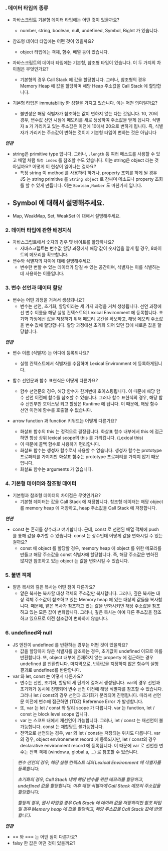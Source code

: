 ### . 데이터 타입의 종류

- 자바스크립트 기본형 데이터 타입에는 어떤 것이 있을까요?
	- number, string, boolean, null, undefined, Symbol, BigInt 가 있습니다.
    
- 참조형 데이터 타입에는 어떤 것이 있을까요?
	- object 타입에는 객체, 함수, 배열 등이 있습니다.
    
- 자바스크립트의 데이터 타입에는 기본형, 참조형 타입이 있습니다. 이 두 가지의 차이점은 무엇인가요?
	- 기본형의 경우 Call Stack 에 값을 할당합니다. 그러나, 참조형의 경우 Memory Heap 에 값을 할당하며 해당 Heap 주소값을 Call Stack 에 할당합니다.
    
- 기본형 타입은 immutability 한 성질을 가지고 있습니다. 이는 어떤 의미일까요?
	- 불변성은 해당 식별자가 참조하는 값이 변하지 않는 다는 것입니다. 10, 20의 경우, 변수값 선언 시점에 메모리를 새로 생성하여 주소값을 받게 됩니다. 식별자 a 가 가리키고 있는 주소값은 이전에 10에서 20으로 변하게 됩니다. 즉, 식별자가 가리키는 주소값이 변하는 것이지 기본형 타입이 변하는 것은 아닙니다


_**연관**_

- string은 primitive type 입니다. 그러나, `.length` 등 여러 메소드를 사용할 수 있고 배열 처럼 `특정 index` 를 참조할 수도 있습니다. 이는 string은 object 라는 것 아닐까요? 어떻게 이 현상이 일어나는 걸까요?
	- 특정 string 이 method 를 사용하려 하거나, property 조회를 하게 될 경우 JS 는 string primitive 를 `String object` 로 감싸며 메소드나 property 조회를 할 수 있게 만듭니다. 이는 `Boolean` ,`Number` 도 마찬가지 입니다.
- Symbol 에 대해서 설명해주세요.
	- 
- Map, WeakMap, Set, WeakSet 에 대해서 설명해주세요.

### 2. 데이터 타입에 관한 배경지식



- 자바스크립트에서 숫자의 경우 몇 바이트를 할당하나요?
	- 자바스크립트는 변수값 할당 과정에서 해당 값이 숫자임을 알게 될 경우, 8바이트의 메모리를 확보합니다.
- 변수와 식별자의 차이에 대해 설명해주세요.
	- 변수란 변할 수 있는 데이터가 담길 수 있는 공간이며, 식별자는 이를 식별하는 데 사용하는 이름입니다.

### 3. 변수 선언과 데이터 할당


- 변수는 어떤 과정을 거쳐서 생성되나요?
	- 변수는 선언, 초기화, 할당이라는 세 가지 과정을 거쳐 생성됩니다. 선언 과정에선 변수 이름을 해당 실행 컨텍스트의 Lexical Environment 에 등록합니다. 초기화 과정에선 값을 저장하기 위해 메모리 공간을 확보하고, 해당 메모리 주소값을 변수 값에 할당합니다. 할당 과정에선 초기화 되어 있던 값에 새로운 값을 할당합니다.

_**연관**_

- 변수 이름 (식별자) 는 어디에 등록되나요?
	- 실행 컨텍스트에서 식별자를 수집하며 Lexical Environment 에 등록하게됩니다.
    
- 함수 선언문과 함수 표현식은 어떻게 다른가요?
	- 함수 선언문의 경우, 해당 함수가 한꺼번에 호이스팅됩니다. 이 때문에 해당 함수 선언 이전에 함수를 참조할 수 있습니다. 그러나 함수 표현식의 경우, 해당 함수 선언부만 호이스팅 되고 할당은 Runtime 에 됩니다. 이 때문에, 해당 함수 선언 이전에 함수를 호출할 수 없습니다.
    
- arrow function 과 function 키워드는 어떻게 다른가요?
	- 화살표 함수의 this 는 정적으로 결정됩니다. 화살표 함수 내부에서 this 에 접근하면 항상 상위 lexical scope의 this 를 가리킵니다. (Lexical this)
	- 이 때문에 콜백 함수로 사용하기 편리합니다.
	- 화살표 함수는 생성자 함수로서 사용할 수 없습니다. 생성자 함수는 prototype 프로퍼티를 가지지만 화살표 함수는 prototype 프로퍼티를 가지지 않기 때문입니다.
	- 화살표 함수는 arguments 가 없습니다.
    

### 4. 기본형 데이터와 참조형 데이터



- 기본형과 참조형 데이터의 차이점은 무엇인가요?
	- 기본형 데이터는 값을 Call Stack 에 저장합니다. 참조형 데이터는 해당 object 를 memory heap 에 저장하고, heap 주소값을 Call Stack 에 저장합니다.

_**연관**_

- const 는 흔히들 상수라고 얘기합니다. 근데, const 로 선언된 배열 객체에 push 를 통해 값을 추가할 수 있습니다. const 는 상수인데 어떻게 값을 변화시킬 수 있는 걸까요?
	- const 에 object 를 할당할 경우, memory heap 에 object 를 위한 메모리를 만들고 해당 주소값을 const 식별자에 할당합니다. 즉, 해당 주소값은 변하진 않지만 참조하고 있는 object 는 값을 변화시킬 수 있습니다.

### 5. 불변 객체


- 얕은 복사와 깊은 복사는 어떤 점이 다른가요?
	- 얕은 복사는 복사할 대상 객체의 주소값만 복사합니다. 그러나, 깊은 복사는 대상 객체 주소값이 참조하고 있는 Memory heap 에 있는 대상의 값들을 복사합니다. 때문에, 얕은 복사가 참조하고 있는 값을 변화시키면 해당 주소값을 참조하고 있는 모든 값이 변화합니다. 그러나, 깊은 복사는 아예 다른 주소값을 참조하고 있으므로 이전 참조값이 변화하지 않습니다.

### 6. undefined와 null



- JS 엔진이 undefined 를 반환하는 경우는 어떤 것이 있을까요?
	- 값을 할당하지 않은 식별자를 참조하는 경우, 초기값이 undefined 이므로 이를 반환합니다. 또, object 내부에 존재하지 않는 property 에 접근하는 경우 undefined 를 반환합니다. 마지막으로, 반환값을 지정하지 않은 함수의 실행 결과로 undefined를 반환합니다.
- var 와 let, const 는 어떻게 다른가요?
	- 변수는 선언, 초기화, 할당의 세 단계에 걸쳐서 생성됩니다. var의 경우 선언과 초기화가 동시에 진행되어 변수 선언 이전에 해당 식별자를 참조할 수 있습니다. 그러나 let / const의 경우 선언과 초기화가 분리되어 진행됩니다. 따라서 선언문 이전에 변수에 접근하면 (TDZ) Reference Error 가 발생합니다.
	- 또, var 는 let / const 와 달리 scope 가 다릅니다. var 는 function, let / const 는 block level scope 입니다.
	- var 는 스코프 내에서 재선언이 가능합니다. 그러나, let / const 는 재선언이 불가능합니다. const 는 재할당도 불가능합니다.
	- 전역으로 선언되는 경우, var 와 let / const는 저장되는 위치도 다릅니다. var 의 경우, object environement record 에 등록되지만, let / const의 경우 declarative environment record 에 등록됩니다. 이 때문에 var 로 선언한 변수는 전역 객체 (window.a, global.a, ...) 로 참조할 수 있습니다.
	
> _**변수 선언의 경우, 해당 실행 컨텍스트 내의 Lexical Environment 에 식별자를 등록합니다.**_
> 
> _**초기화의 경우, Call Stack 내에 해당 변수를 위한 메모리를 할당하고, undefined 값을 할당합니다.**_ _**이후 해당 식별자에 Call Stack 메모리 주소값을 할당합니다.**_
> 
> _**할당의 경우, 원시 타입일 경우 Call Stack 에 데이터 값을 저장하지만 참조 타입일 경우 Memory heap 에 값을 할당하고, 해당 주소값을 Call Stack 값에 반영합니다.**_

_**연관**_

- == 와 === 는 어떤 점이 다른가요?
- falsy 한 값은 어떤 것이 있을까요?